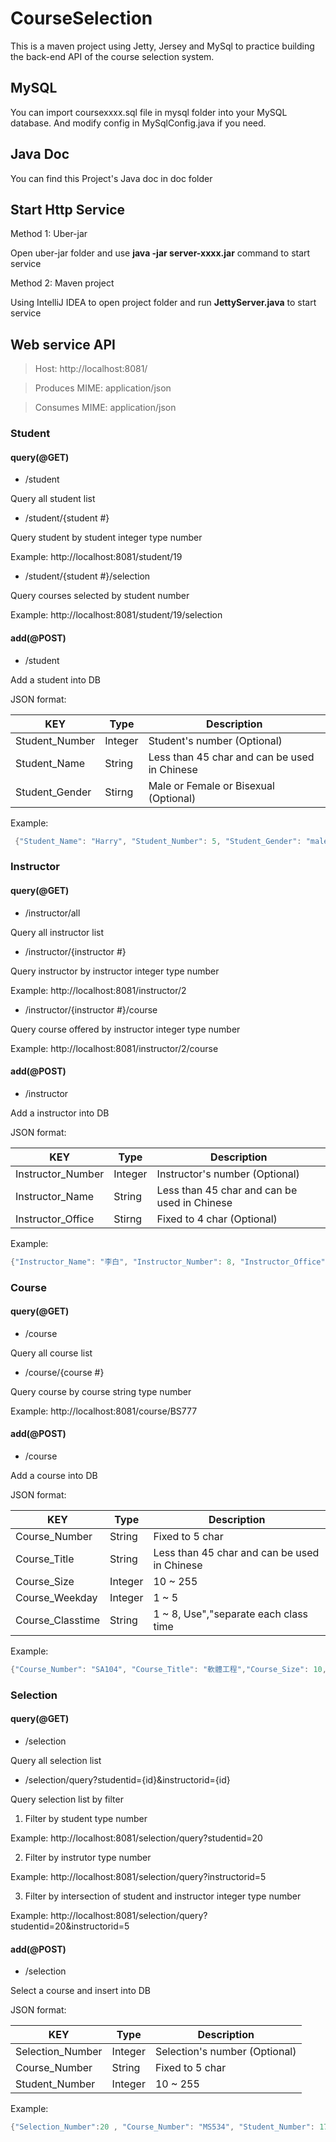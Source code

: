 # CourseSelection #

This is a maven project using Jetty, Jersey and MySql to practice building the back-end API of the course selection system.

## MySQL 
You can import coursexxxx.sql file in mysql folder  into your MySQL database.
And modify config in MySqlConfig.java if you need.

## Java Doc
You can find this Project's Java doc in doc folder

## Start Http Service
Method 1: Uber-jar

Open uber-jar folder and use **java -jar server-xxxx.jar** command to start service 

Method 2: Maven project

Using IntelliJ IDEA to open project folder and run **JettyServer.java** to start service

## Web service API

>Host: http://localhost:8081/

>Produces MIME: application/json

>Consumes MIME: application/json

### Student

#### query(@GET)

* /student

Query all student list

* /student/{student #}

Query student by student integer type number

Example: http://localhost:8081/student/19

* /student/{student #}/selection

Query courses selected by student number

Example: http://localhost:8081/student/19/selection

#### add(@POST)

* /student

Add a student into DB

JSON format: 

KEY | Type | Description
---------|----------|---------
 Student_Number | Integer | Student's number (Optional)
 Student_Name | String | Less than 45 char and can be used in Chinese
 Student_Gender | Stirng | Male or Female or Bisexual (Optional)

Example:

```java
 {"Student_Name": "Harry", "Student_Number": 5, "Student_Gender": "male"}
 ```


### Instructor

#### query(@GET)

* /instructor/all

Query all instructor list

* /instructor/{instructor #}

Query instructor by instructor integer type number

Example: http://localhost:8081/instructor/2

* /instructor/{instructor #}/course

Query course offered by instructor integer type number

Example: http://localhost:8081/instructor/2/course

#### add(@POST)

* /instructor

Add a instructor into DB

JSON format: 

KEY | Type | Description
---------|----------|---------
 Instructor_Number | Integer | Instructor's number (Optional)
 Instructor_Name | String | Less than 45 char and can be used in Chinese
 Instructor_Office | Stirng | Fixed to 4 char (Optional)
 
Example:

```java
{"Instructor_Name": "李白", "Instructor_Number": 8, "Instructor_Office": "C102"}
```


### Course

#### query(@GET)

* /course

Query all course list

* /course/{course #}

Query course by course string type number

Example: http://localhost:8081/course/BS777

#### add(@POST)

* /course

Add a course into DB

JSON format: 

KEY | Type | Description
---------|----------|---------
 Course_Number | String | Fixed to 5 char
 Course_Title | String | Less than 45 char and can be used in Chinese
 Course_Size | Integer | 10 ~ 255 
 Course_Weekday | Integer | 1 ~ 5 
 Course_Classtime | String | 1 ~ 8, Use","separate each class time 

Example:

```java
{"Course_Number": "SA104", "Course_Title": "軟體工程","Course_Size": 10,"Course_Weekday": 5,"Instructor_Number": 5,"Course_Classtime": "5,6,7" }
```

### Selection

#### query(@GET)

* /selection

Query all selection list

* /selection/query?studentid={id}&instructorid={id}

Query selection list by filter 

1. Filter by student type number

Example: http://localhost:8081/selection/query?studentid=20

2. Filter by instrutor type number

Example: http://localhost:8081/selection/query?instructorid=5

3. Filter by intersection of student and instructor integer type number

Example: http://localhost:8081/selection/query?studentid=20&instructorid=5


#### add(@POST)

* /selection

Select a course and insert into DB

JSON format: 

KEY | Type | Description
---------|----------|---------
 Selection_Number | Integer | Selection's number (Optional)
 Course_Number | String | Fixed to 5 char
 Student_Number | Integer | 10 ~ 255 


Example:

```java
{"Selection_Number":20 , "Course_Number": "MS534", "Student_Number": 17 }
```

